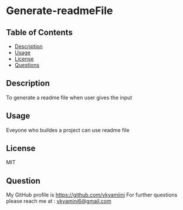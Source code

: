 # Generate-readmeFile

## Table of Contents
  
 - [Description](#Description)
 - [Usage](#Usage)
 - [License](#License)
 - [Questions](#Question)
    
 ## Description
 To generate a readme file when user gives the input
  
 ## Usage
 Eveyone who buildes a project can use readme file
  
 ## License
 MIT
  
 ## Question
 My GitHub profile is https://github.com/vkyamiini
 For further questions please reach me at : vkyamini6@gmail.com
